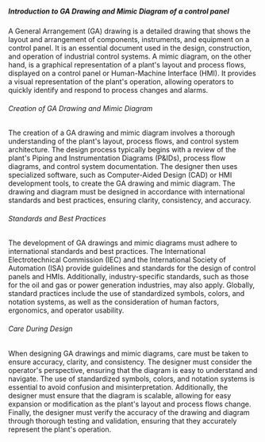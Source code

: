  ##### Introduction to GA Drawing and Mimic Diagram of a control panel
A General Arrangement (GA) drawing is a detailed drawing that shows the layout and arrangement of components, instruments, and equipment on a control panel. It is an essential document used in the design, construction, and operation of industrial control systems. A mimic diagram, on the other hand, is a graphical representation of a plant's layout and process flows, displayed on a control panel or Human-Machine Interface (HMI). It provides a visual representation of the plant's operation, allowing operators to quickly identify and respond to process changes and alarms.

###### Creation of GA Drawing and Mimic Diagram
The creation of a GA drawing and mimic diagram involves a thorough understanding of the plant's layout, process flows, and control system architecture. The design process typically begins with a review of the plant's Piping and Instrumentation  Diagrams (P&IDs), process flow diagrams, and control system documentation. The designer then uses specialized software,
such as Computer-Aided Design (CAD) or HMI development tools, to create the GA drawing and mimic diagram. The drawing and diagram must be designed in accordance with international standards and best practices, ensuring clarity, consistency, and accuracy.

###### Standards and Best Practices
The development of GA drawings and mimic diagrams must adhere to international standards and best practices. The International Electrotechnical Commission (IEC) and the International Society of Automation (ISA) provide guidelines and standards for the design of control panels and HMIs. Additionally, industry-specific standards, such as those for the oil and gas or power generation industries, may also apply. Globally, standard practices include the use of standardized symbols, colors, and notation systems, as well as the consideration of human factors, ergonomics, and operator usability.

###### Care During Design
When designing GA drawings and mimic diagrams, care must be taken to ensure accuracy, clarity, and consistency. The designer must consider the operator's perspective, ensuring that the diagram is easy to understand and navigate. The use of standardized symbols, colors, and notation systems is essential to avoid confusion and misinterpretation. Additionally, the designer must ensure that the diagram is scalable, allowing for easy expansion or modification as the plant's layout and process flows change. Finally, the designer must verify the accuracy of the drawing and diagram through thorough testing and validation, ensuring that they accurately represent the plant's operation.
